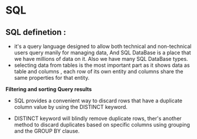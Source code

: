 # SQL
## SQL definetion :

- it's a query language designed to allow both technical and non-technical users query manily for managing data, And SQL DataBase is a place that we have millions of data on it. Also we have many SQL DataBase types.
- selecting data from tables is the most important part as it shows data as table and columns , each row of its own entity and columns share the same properties for that entity.

**Filtering and sorting Query results**

- SQL provides a convenient way to discard rows that have a duplicate column value by using the DISTINCT keyword.

- DISTINCT keyword will blindly remove duplicate rows, ther's another method to discard duplicates based on specific columns using grouping and the GROUP BY clause.